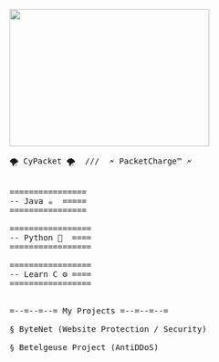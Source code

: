 <pre>

<img src="" width="350" height="240">

🌪️ CyPacket 🌪️  ///  🗲 PacketCharge™ 🗲


================
-- Java ☕  =====
================

=================
-- Python 🐍  ====
=================

=================
-- Learn C ⚙️ ====
=================


=--=--=--= My Projects =--=--=--=

§ ByteNet (Website Protection / Security)

§ Betelgeuse Project (AntiDDoS)
